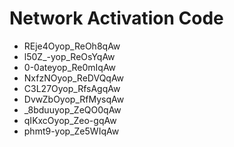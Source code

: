 # Network Activation Code
* REje4Oyop_ReOh8qAw
* l50Z_-yop_ReOsYqAw
* 0-0ateyop_Re0mIqAw
* NxfzNOyop_ReDVQqAw
* C3L27Oyop_RfsAgqAw
* DvwZbOyop_RfMysqAw
* _8bduuyop_ZeQO0qAw
* qIKxcOyop_Zeo-gqAw
* phmt9-yop_Ze5WIqAw